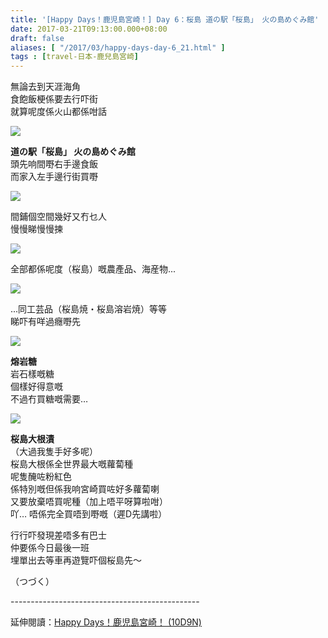 ```yaml
---
title: '[Happy Days！鹿児島宮崎！] Day 6：桜島 道の駅「桜島」 火の島めぐみ館'
date: 2017-03-21T09:13:00.000+08:00
draft: false
aliases: [ "/2017/03/happy-days-day-6_21.html" ]
tags : [travel-日本-鹿兒島宮崎]
---
```


無論去到天涯海角  
食飽飯梗係要去行吓街  
就算呢度係火山都係咁話  

![](/images/kojkmi61h.jpg)

**道の駅「桜島」 火の島めぐみ館**  
頭先响間嘢右手邊食飯  
而家入左手邊行街買嘢  

![](/images/kojkmi6h.jpg)

間鋪個空間幾好又冇乜人  
慢慢睇慢慢揀  

![](/images/kojkmi6h2.jpg)

全部都係呢度（桜島）嘅農產品、海産物...  

![](/images/kojkmi6h3.jpg)

...同工芸品（桜島焼・桜島溶岩焼）等等  
睇吓有咩過癮嘢先  

![](/images/kojkmi6h4.jpg)

**熔岩糖**  
岩石樣嘅糖  
個樣好得意嘅  
不過冇買糖嘅需要…  

![](/images/kojkmi6h5.jpg)

**桜島大根漬**  
（大過我隻手好多呢）  
桜島大根係全世界最大嘅蘿蔔種  
呢隻醃咗粉紅色  
係特別嘅但係我响宮崎買咗好多蘿蔔喇  
又要放棄唔買呢種（加上唔平呀算啦咁）  
吖… 唔係完全買唔到嘢嘅（遲D先講啦）  
  
行行吓發現差唔多有巴士  
仲要係今日最後一班  
埋單出去等車再遊覽吓個桜島先～  
  
  
（つづく）  
  
\-----------------------------------------------  
  
延伸閱讀：[Happy Days！鹿児島宮崎！ (10D9N)](https://hidie.net/kojkmi10d9n/)
